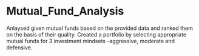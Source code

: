 # Mutual_Fund_Analysis
Anlaysed given mutual funds based on the provided data and ranked them on the basis of their quality. Created a portfolio by selecting appropriate mutual funds for 3 investment mindsets -aggressive, moderate and defensive.
